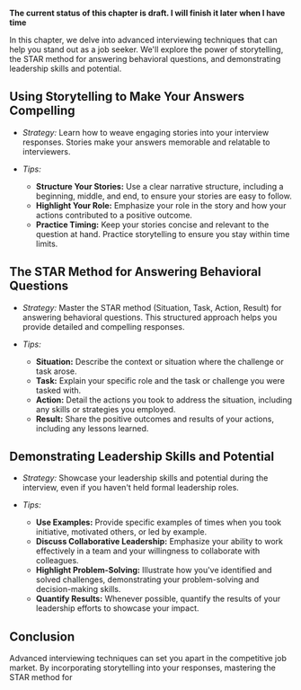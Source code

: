 **The current status of this chapter is draft. I will finish it later when I have time**

In this chapter, we delve into advanced interviewing techniques that can help you stand out as a job seeker. We'll explore the power of storytelling, the STAR method for answering behavioral questions, and demonstrating leadership skills and potential.

Using Storytelling to Make Your Answers Compelling
--------------------------------------------------

* *Strategy:* Learn how to weave engaging stories into your interview responses. Stories make your answers memorable and relatable to interviewers.

* *Tips:*

  * **Structure Your Stories:** Use a clear narrative structure, including a beginning, middle, and end, to ensure your stories are easy to follow.
  * **Highlight Your Role:** Emphasize your role in the story and how your actions contributed to a positive outcome.
  * **Practice Timing:** Keep your stories concise and relevant to the question at hand. Practice storytelling to ensure you stay within time limits.

The STAR Method for Answering Behavioral Questions
--------------------------------------------------

* *Strategy:* Master the STAR method (Situation, Task, Action, Result) for answering behavioral questions. This structured approach helps you provide detailed and compelling responses.

* *Tips:*

  * **Situation:** Describe the context or situation where the challenge or task arose.
  * **Task:** Explain your specific role and the task or challenge you were tasked with.
  * **Action:** Detail the actions you took to address the situation, including any skills or strategies you employed.
  * **Result:** Share the positive outcomes and results of your actions, including any lessons learned.

Demonstrating Leadership Skills and Potential
---------------------------------------------

* *Strategy:* Showcase your leadership skills and potential during the interview, even if you haven't held formal leadership roles.

* *Tips:*

  * **Use Examples:** Provide specific examples of times when you took initiative, motivated others, or led by example.
  * **Discuss Collaborative Leadership:** Emphasize your ability to work effectively in a team and your willingness to collaborate with colleagues.
  * **Highlight Problem-Solving:** Illustrate how you've identified and solved challenges, demonstrating your problem-solving and decision-making skills.
  * **Quantify Results:** Whenever possible, quantify the results of your leadership efforts to showcase your impact.

Conclusion
----------

Advanced interviewing techniques can set you apart in the competitive job market. By incorporating storytelling into your responses, mastering the STAR method for
